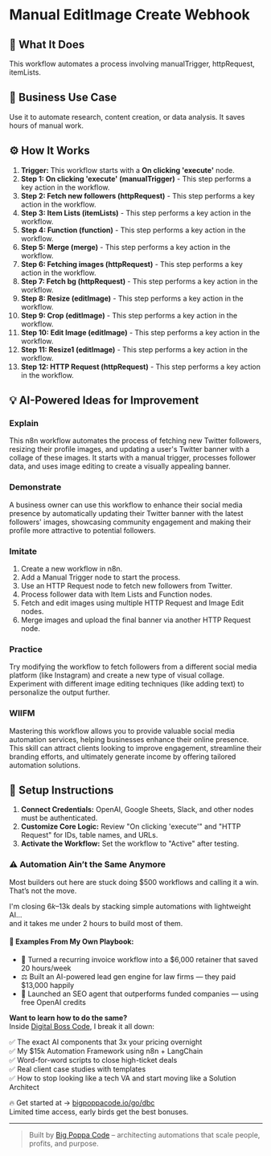 # Manual EditImage Create Webhook

## 🚀 What It Does
This workflow automates a process involving manualTrigger, httpRequest, itemLists.

## 💼 Business Use Case
Use it to automate research, content creation, or data analysis. It saves hours of manual work.

## ⚙️ How It Works
1.  **Trigger:** This workflow starts with a **On clicking 'execute'** node.
2. **Step 1: On clicking 'execute' (manualTrigger)** - This step performs a key action in the workflow.
3. **Step 2: Fetch new followers (httpRequest)** - This step performs a key action in the workflow.
4. **Step 3: Item Lists (itemLists)** - This step performs a key action in the workflow.
5. **Step 4: Function (function)** - This step performs a key action in the workflow.
6. **Step 5: Merge (merge)** - This step performs a key action in the workflow.
7. **Step 6: Fetching images (httpRequest)** - This step performs a key action in the workflow.
8. **Step 7: Fetch bg (httpRequest)** - This step performs a key action in the workflow.
9. **Step 8: Resize (editImage)** - This step performs a key action in the workflow.
10. **Step 9: Crop (editImage)** - This step performs a key action in the workflow.
11. **Step 10: Edit Image (editImage)** - This step performs a key action in the workflow.
12. **Step 11: Resize1 (editImage)** - This step performs a key action in the workflow.
13. **Step 12: HTTP Request (httpRequest)** - This step performs a key action in the workflow.

## 💡 AI-Powered Ideas for Improvement
### Explain
This n8n workflow automates the process of fetching new Twitter followers, resizing their profile images, and updating a user's Twitter banner with a collage of these images. It starts with a manual trigger, processes follower data, and uses image editing to create a visually appealing banner.

### Demonstrate
A business owner can use this workflow to enhance their social media presence by automatically updating their Twitter banner with the latest followers' images, showcasing community engagement and making their profile more attractive to potential followers.

### Imitate
1. Create a new workflow in n8n.
2. Add a Manual Trigger node to start the process.
3. Use an HTTP Request node to fetch new followers from Twitter.
4. Process follower data with Item Lists and Function nodes.
5. Fetch and edit images using multiple HTTP Request and Image Edit nodes.
6. Merge images and upload the final banner via another HTTP Request node.

### Practice
Try modifying the workflow to fetch followers from a different social media platform (like Instagram) and create a new type of visual collage. Experiment with different image editing techniques (like adding text) to personalize the output further.

### WIIFM
Mastering this workflow allows you to provide valuable social media automation services, helping businesses enhance their online presence. This skill can attract clients looking to improve engagement, streamline their branding efforts, and ultimately generate income by offering tailored automation solutions.

## 🔧 Setup Instructions
1. **Connect Credentials:** OpenAI, Google Sheets, Slack, and other nodes must be authenticated.
2. **Customize Core Logic:** Review "On clicking 'execute'" and "HTTP Request" for IDs, table names, and URLs.
3. **Activate the Workflow:** Set the workflow to "Active" after testing.

### ⚠️ Automation Ain’t the Same Anymore

Most builders out here are stuck doing $500 workflows and calling it a win.  
That’s not the move.  

I'm closing $6k–$13k deals by stacking simple automations with lightweight AI...  
and it takes me under 2 hours to build most of them.

#### 🧠 Examples From My Own Playbook:
- 🔁 Turned a recurring invoice workflow into a $6,000 retainer that saved 20 hours/week  
- ⚖️ Built an AI-powered lead gen engine for law firms — they paid $13,000 happily  
- 🚀 Launched an SEO agent that outperforms funded companies — using free OpenAI credits  

**Want to learn how to do the same?**  
Inside [Digital Boss Code](https://bigpoppacode.io/go/dbc), I break it all down:

✅ The exact AI components that 3x your pricing overnight  
✅ My $15k Automation Framework using n8n + LangChain  
✅ Word-for-word scripts to close high-ticket deals  
✅ Real client case studies with templates  
✅ How to stop looking like a tech VA and start moving like a Solution Architect  

🔥 Get started at → [bigpoppacode.io/go/dbc](https://bigpoppacode.io/go/dbc)  
Limited time access, early birds get the best bonuses.

---
> Built by [Big Poppa Code](https://bigpoppacode.io) – architecting automations that scale people, profits, and purpose.
